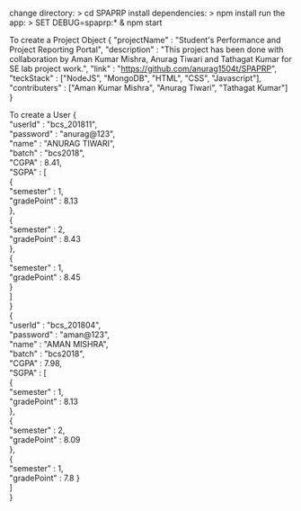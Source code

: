 change directory:
    > cd SPAPRP
install dependencies:
    > npm install
run the app:
    > SET DEBUG=spaprp:* & npm start



To create a Project Object
{
	"projectName" : "Student's Performance and Project Reporting Portal",
	"description" : "This project has been done with collaboration by Aman Kumar Mishra, Anurag Tiwari and Tathagat Kumar for SE lab project work.",
	"link" : "https://github.com/anurag1504t/SPAPRP",
	"teckStack" : ["NodeJS", "MongoDB", "HTML", "CSS", "Javascript"],
	"contributers" : ["Aman Kumar Mishra", "Anurag Tiwari", "Tathagat Kumar"]
}

To create a User
{		
	"userId" : "bcs_201811",		
	"password" : "anurag@123",		
	"name" : "ANURAG TIWARI",		
	"batch" : "bcs2018",		
	"CGPA" : 8.41,		
	"SGPA" : [		
		{		
			"semester" : 1,		
			"gradePoint" : 8.13		
		},		
		{		
			"semester" : 2,		
			"gradePoint" : 8.43		
		},		
		{		
			"semester" : 1,		
			"gradePoint" : 8.45		
		}		
	]		
}		
{		
	"userId" : "bcs_201804",		
	"password" : "aman@123",		
	"name" : "AMAN MISHRA",		
	"batch" : "bcs2018",		
	"CGPA" : 7.98,		
	"SGPA" : [		
		{		
			"semester" : 1,		
			"gradePoint" : 8.13		
		},		
		{		
			"semester" : 2,		
			"gradePoint" : 8.09		
		},		
		{		
			"semester" : 1,		
			"gradePoint" : 7.8
		}		
	]		
}
